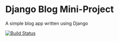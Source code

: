 # Django Blog Mini-Project

A simple blog app written using Django

[![Build Status](https://travis-ci.org/markwilde33/dblog_vsc_11115.svg?branch=master)](https://travis-ci.org/markwilde33/dblog_vsc_11115)